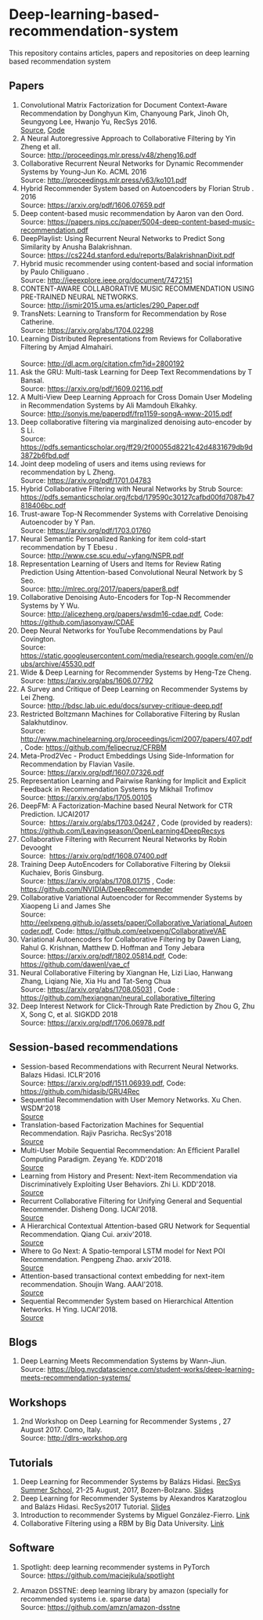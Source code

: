 # Deep-learning-based-recommendation-system
This repository contains articles,  papers and repositories on deep learning based recommendation system
## Papers
1. Convolutional Matrix Factorization for Document Context-Aware Recommendation by Donghyun Kim, Chanyoung Park, Jinoh Oh, Seungyong Lee, Hwanjo Yu, RecSys 2016.<br>
[Source](http://dm.postech.ac.kr/~cartopy/ConvMF/), [Code](https://github.com/cartopy/ConvMF)
2. A Neural Autoregressive Approach to Collaborative Filtering by Yin Zheng et all.<br>
Source: http://proceedings.mlr.press/v48/zheng16.pdf
3. Collaborative Recurrent Neural Networks for Dynamic Recommender Systems by Young-Jun Ko. ACML 2016 <br>
Source: http://proceedings.mlr.press/v63/ko101.pdf
4. Hybrid Recommender System based on Autoencoders by Florian Strub . 2016 <br>
Source: https://arxiv.org/pdf/1606.07659.pdf
5. Deep content-based music recommendation by Aaron van den Oord. <br>
Source: https://papers.nips.cc/paper/5004-deep-content-based-music-recommendation.pdf
6. DeepPlaylist: Using Recurrent Neural Networks to Predict Song Similarity by Anusha Balakrishnan. <br>
Source: https://cs224d.stanford.edu/reports/BalakrishnanDixit.pdf
7.  Hybrid music recommender using content-based and social information by  Paulo Chiliguano .<br>
Source: http://ieeexplore.ieee.org/document/7472151
8. CONTENT-AWARE COLLABORATIVE MUSIC RECOMMENDATION USING PRE-TRAINED NEURAL NETWORKS. <br>
Source: http://ismir2015.uma.es/articles/290_Paper.pdf
9.  TransNets: Learning to Transform for Recommendation  by Rose Catherine. <br>
Source: https://arxiv.org/abs/1704.02298 
10. Learning Distributed Representations from Reviews for Collaborative Filtering by  	Amjad Almahairi. <br> 	
Source: http://dl.acm.org/citation.cfm?id=2800192
11. Ask the GRU: Multi-task Learning for Deep Text Recommendations by T Bansal. <br> 
Source: https://arxiv.org/pdf/1609.02116.pdf
12.   A Multi-View Deep Learning Approach for Cross Domain User Modeling in Recommendation Systems by Ali Mamdouh Elkahky.<br>
Source: http://sonyis.me/paperpdf/frp1159-songA-www-2015.pdf
13. Deep collaborative filtering via marginalized denoising auto-encoder by S Li.<br>
Source: https://pdfs.semanticscholar.org/ff29/2f00055d8221c42d4831679db9d3872b6fbd.pdf
14. Joint deep modeling of users and items using reviews for recommendation by L Zheng. <br>
Source: https://arxiv.org/pdf/1701.04783
15. Hybrid Collaborative Filtering with Neural Networks by Strub 
Source: https://pdfs.semanticscholar.org/fcbd/179590c30127cafbd00fd7087b47818406bc.pdf
16. Trust-aware Top-N Recommender Systems with Correlative Denoising Autoencoder by Y Pan. <br> 
Source: https://arxiv.org/pdf/1703.01760
17. Neural Semantic Personalized Ranking for item cold-start recommendation by T Ebesu . <br>
Source: http://www.cse.scu.edu/~yfang/NSPR.pdf
18. Representation Learning of Users and Items for Review Rating Prediction Using Attention-based Convolutional Neural Network by S Seo. <br> 
Source: http://mlrec.org/2017/papers/paper8.pdf
19. Collaborative Denoising Auto-Encoders for Top-N Recommender Systems by Y Wu. <br>
Source: http://alicezheng.org/papers/wsdm16-cdae.pdf, Code: https://github.com/jasonyaw/CDAE
20. Deep Neural Networks for YouTube Recommendations by Paul Covington. <br> 
Source: https://static.googleusercontent.com/media/research.google.com/en//pubs/archive/45530.pdf
21. Wide & Deep Learning for Recommender Systems by Heng-Tze Cheng.<br>
Source: https://arxiv.org/abs/1606.07792
22. A Survey and Critique of Deep Learning on Recommender Systems by Lei Zheng.<br> 
Source: http://bdsc.lab.uic.edu/docs/survey-critique-deep.pdf
23. Restricted Boltzmann Machines for Collaborative Filtering by Ruslan Salakhutdinov. <br>
Source: http://www.machinelearning.org/proceedings/icml2007/papers/407.pdf , Code: https://github.com/felipecruz/CFRBM
24. Meta-Prod2Vec - Product Embeddings Using Side-Information for Recommendation by Flavian Vasile. <br>
Source: https://arxiv.org/pdf/1607.07326.pdf
25.  Representation Learning and Pairwise Ranking for Implicit and Explicit Feedback in Recommendation Systems by Mikhail Trofimov <br>
Source: https://arxiv.org/abs/1705.00105
26. DeepFM: A Factorization-Machine based Neural Network for CTR Prediction. IJCAI2017 <br> Source:  https://arxiv.org/abs/1703.04247 , Code (provided by readers): https://github.com/Leavingseason/OpenLearning4DeepRecsys
27. Collaborative Filtering with Recurrent Neural Networks by Robin Devooght <br> Source:  https://arxiv.org/pdf/1608.07400.pdf
28. Training Deep AutoEncoders for Collaborative Filtering by Oleksii Kuchaiev, Boris Ginsburg. <br> Source: https://arxiv.org/abs/1708.01715 , Code: https://github.com/NVIDIA/DeepRecommender
29. Collaborative Variational Autoencoder for Recommender Systems by Xiaopeng Li and James She <br> Source: http://eelxpeng.github.io/assets/paper/Collaborative_Variational_Autoencoder.pdf, Code: https://github.com/eelxpeng/CollaborativeVAE
30. Variational Autoencoders for Collaborative Filtering by Dawen Liang, Rahul G. Krishnan, Matthew D. Hoffman and Tony Jebara <br> Source: https://arxiv.org/pdf/1802.05814.pdf, Code: https://github.com/dawenl/vae_cf
31. Neural Collaborative Filtering by Xiangnan He, Lizi Liao, Hanwang Zhang, Liqiang Nie, Xia Hu and Tat-Seng Chua <br> Source: https://arxiv.org/abs/1708.05031 , Code : https://github.com/hexiangnan/neural_collaborative_filtering
 32. Deep Interest Network for Click-Through Rate Prediction by Zhou G, Zhu X, Song C, et al. SIGKDD 2018 <br> Source:
 https://arxiv.org/pdf/1706.06978.pdf
 
 ## Session-based recommendations
 - Session-based Recommendations with Recurrent Neural Networks. Balazs Hidasi. ICLR'2016 <br> Source: https://arxiv.org/pdf/1511.06939.pdf, Code: https://github.com/hidasib/GRU4Rec
- Sequential Recommendation with User Memory Networks. Xu Chen. WSDM'2018 <br> [Source](http://delivery.acm.org/10.1145/3160000/3159668/p108-chen.pdf?ip=202.114.121.196&id=3159668&acc=ACTIVE%20SERVICE&key=BF85BBA5741FDC6E%2E4977B3C8BBB4AEC7%2E4D4702B0C3E38B35%2E4D4702B0C3E38B35&__acm__=1543762780_754527df140c3ba87251e6791e1e7a54)
- Translation-based Factorization Machines for Sequential Recommendation. Rajiv Pasricha. RecSys'2018 <br> [Source](http://delivery.acm.org/10.1145/3250000/3240356/p63-pasricha.pdf?ip=202.114.121.196&id=3240356&acc=ACTIVE%20SERVICE&key=BF85BBA5741FDC6E%2E4977B3C8BBB4AEC7%2E4D4702B0C3E38B35%2E4D4702B0C3E38B35&__acm__=1543762950_bca83c52a659de663600cd584aa02897)
- Multi-User Mobile Sequential Recommendation: An Eﬀicient Parallel Computing Paradigm. Zeyang Ye. KDD'2018 <br> [Source](http://delivery.acm.org/10.1145/3230000/3220111/p2624-ye.pdf?ip=202.114.121.196&id=3220111&acc=ACTIVE%20SERVICE&key=BF85BBA5741FDC6E%2E4977B3C8BBB4AEC7%2E4D4702B0C3E38B35%2E4D4702B0C3E38B35&__acm__=1543763031_27ca10632d3ecc2db9e354fef6d8be63)
- Learning from History and Present: Next-item Recommendation via Discriminatively Exploiting User Behaviors. Zhi Li. KDD'2018. <br> [Source](http://delivery.acm.org/10.1145/3230000/3220014/p1734-li.pdf?ip=202.114.121.196&id=3220014&acc=ACTIVE%20SERVICE&key=BF85BBA5741FDC6E%2E4977B3C8BBB4AEC7%2E4D4702B0C3E38B35%2E4D4702B0C3E38B35&__acm__=1543763128_c1de03391c9dfb13241592e917228e11)
- Recurrent Collaborative Filtering for Unifying General and Sequential Recommender. Disheng Dong. IJCAI'2018. <br> [Source](https://www.ijcai.org/proceedings/2018/0465.pdf)
- A Hierarchical Contextual Attention-based GRU Network for Sequential Recommendation. Qiang Cui. arxiv'2018. <br> [Source](https://arxiv.org/pdf/1711.05114.pdf)
- Where to Go Next: A Spatio-temporal LSTM model for Next POI Recommendation. Pengpeng Zhao. arxiv'2018. <br> [Source](https://arxiv.org/abs/1806.06671v1)
- Attention-based transactional context embedding for next-item recommendation. Shoujin Wang. AAAI'2018. <br> [Source](http://203.170.84.89/~idawis33/DataScienceLab/publication/AAAI18-Wang.pdf)
- Sequential Recommender System based on Hierarchical Attention Networks. H Ying. IJCAI'2018. <br> [Source](https://opus.lib.uts.edu.au/bitstream/10453/126040/1/ijcai2018_Yin.pdf)



## Blogs
1. Deep Learning Meets Recommendation Systems by Wann-Jiun. <br>
Source: https://blog.nycdatascience.com/student-works/deep-learning-meets-recommendation-systems/

## Workshops 
1. 2nd Workshop on Deep Learning for Recommender Systems , 27 August 2017. Como, Italy.<br> 
Source: http://dlrs-workshop.org

## Tutorials
1. Deep Learning for Recommender Systems by Balázs Hidasi. [RecSys Summer School](http://pro.unibz.it/projects/schoolrecsys17/program.html), 21-25 August, 2017, Bozen-Bolzano. [Slides](https://www.slideshare.net/balazshidasi/deep-learning-in-recommender-systems-recsys-summer-school-2017)
2. Deep Learning for Recommender Systems by Alexandros	Karatzoglou and Balázs	Hidasi. RecSys2017 Tutorial. [Slides](https://www.slideshare.net/kerveros99/deep-learning-for-recommender-systems-recsys2017-tutorial)
3. Introduction to recommender Systems by Miguel González-Fierro. [Link](https://github.com/miguelgfierro/sciblog_support/blob/master/Intro_to_Recommendation_Systems/Intro_Recommender.ipynb)
4. Collaborative Filtering using a RBM by Big Data University. [Link](https://github.com/santipuch590/deeplearning-tf/blob/master/dl_tf_BDU/4.RBM/ML0120EN-4.2-Review-CollaborativeFilteringwithRBM.ipynb)

## Software
1. Spotlight: deep learning recommender systems in PyTorch <br>
Source: https://github.com/maciejkula/spotlight

2. Amazon DSSTNE: deep learning library by amazon (specially for recommended systems i.e. sparse data) <br>
Source: https://github.com/amzn/amazon-dsstne
